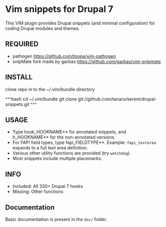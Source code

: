 # Vim snippets for Drupal 7

This VIM plugin provides Drupal snippets (and minimal configuration) for 
coding Drupal modules and themes.

## REQUIRED

  * pathogen https://github.com/tpope/vim-pathogen
  * snipMate fork made by garbas https://github.com/garbas/vim-snipmate

## INSTALL

  clone repo in to the ~/.vim/bundle directory

  ^^^bash
     cd ~/.vim/bundle
     git clone git://github.com/tanarurkerem/drupal-snippets.git
  ^^^

## USAGE

 - Type hook_HOOKNAME*<tab>* for annotated snippets, and h_HOOKNAME*<tab>* for the non-annotated versions.
 - For FAPI field types, type fapi_FIELDTYPE*<tab>*. Example:
   `fapi_textarea` expands to a full text area definition.
 - Various other utility functions are provided (try `watchdog`)
 - Most snippets include multiple *<tab>* placemarks.

## INFO

 - Included: All 330+ Drupal 7 hooks
 - Missing: Other functions

## Documentation

Basic documentation is present in the `doc/` folder.
